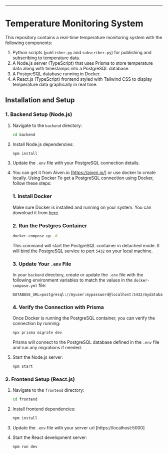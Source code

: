 
---

# Temperature Monitoring System

This repository contains a real-time temperature monitoring system with the following components:
1. Python scripts (`publisher.py` and `subscriber.py`) for publishing and subscribing to temperature data.
2. A Node.js server (TypeScript) that uses Prisma to store temperature data along with timestamps into a PostgreSQL database.
3. A PostgreSQL database running in Docker.
4. A React.js (TypeScript) frontend styled with Tailwind CSS to display temperature data graphically in real time.


## Installation and Setup

### 1. Backend Setup (Node.js)

1. Navigate to the `backend` directory:
   ```bash
   cd backend
   ```

2. Install Node.js dependencies:
   ```bash
   npm install
   ```

3. Update the `.env` file with your PostgreSQL connection details.

4. You can get it from Aiven.io [https://aiven.io/] or use docker to create locally.
    Using Docker
   To get a PostgreSQL connection using Docker, follow these steps:

    ### 1. Install Docker
    Make sure Docker is installed and running on your system. You can download it from [here](https://www.docker.com/get-started).

    ### 2. Run the Postgres Container
   
    ```bash
    docker-compose up -d
    ```
    This command will start the PostgreSQL container in detached mode. It will bind the PostgreSQL service to port `5432` on your local machine.
    
    ### 3. Update Your `.env` File
    In your `backend` directory, create or update the `.env` file with the following environment variables to match the values in the `docker-compose.yml` file:
    
    ```plaintext
    DATABASE_URL=postgresql://myuser:mypassword@localhost:5432/mydatabase
    ```
    ### 4. Verify the Connection with Prisma
    Once Docker is running the PostgreSQL container, you can verify the connection by running:
    
    ```bash
    npx prisma migrate dev
    ```
    Prisma will connect to the PostgreSQL database defined in the `.env` file and run any migrations if needed.

7. Start the Node.js server:
   ```bash
   npm start
   ```


### 2. Frontend Setup (React.js)

1. Navigate to the `frontend` directory:
   ```bash
   cd frontend
   ```

2. Install frontend dependencies:
   ```bash
   npm install
   ```

3. Update the `.env` file with your server url [https://localhost:5000]

4. Start the React development server:
   ```bash
   npm run dev
   ```
